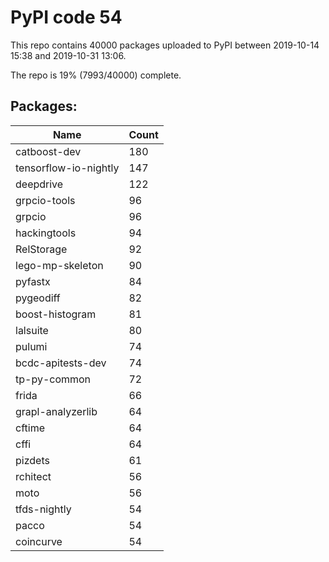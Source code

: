 # PyPI code 54

This repo contains 40000 packages uploaded to PyPI between 
2019-10-14 15:38 and 2019-10-31 13:06.

The repo is 19% (7993/40000) complete.

## Packages:

| Name  | Count |
| ----- | ----- |
| catboost-dev | 180 |
| tensorflow-io-nightly | 147 |
| deepdrive | 122 |
| grpcio-tools | 96 |
| grpcio | 96 |
| hackingtools | 94 |
| RelStorage | 92 |
| lego-mp-skeleton | 90 |
| pyfastx | 84 |
| pygeodiff | 82 |
| boost-histogram | 81 |
| lalsuite | 80 |
| pulumi | 74 |
| bcdc-apitests-dev | 74 |
| tp-py-common | 72 |
| frida | 66 |
| grapl-analyzerlib | 64 |
| cftime | 64 |
| cffi | 64 |
| pizdets | 61 |
| rchitect | 56 |
| moto | 56 |
| tfds-nightly | 54 |
| pacco | 54 |
| coincurve | 54 |


